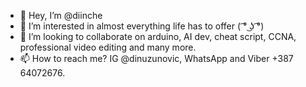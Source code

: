 - 👋 Hey, I’m @diinche
- 👀 I’m interested in almost everything life has to offer ( ͡° ͜ʖ ͡°)
- 💞️ I’m looking to collaborate on arduino, AI dev, cheat script, CCNA, professional video editing and many more.
- 📫 How to reach me? IG @dinuzunovic, WhatsApp and Viber +387 64072676.

<!---
diinche/diinche is a ✨ special ✨ repository because its `README.md` (this file) appears on your GitHub profile.
You can click the Preview link to take a look at your changes.
--->
